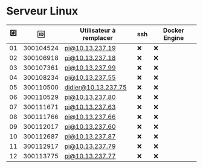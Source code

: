 # Serveur Linux


|:hash:| :id:      | Utilisateur à remplacer | ssh              | Docker Engine    | 
|------|-----------|-------------------------|------------------|------------------|
| 01   | 300104524 | pi@10.13.237.19         |:x:               |:x:               |
| 02   | 300106918 | pi@10.13.237.18         |:x:               |:x:               |
| 03   | 300107361 | pi@10.13.237.99         |:x:               |:x:               |
| 04   | 300108234 | pi@10.13.237.55         |:x:               |:x:               |
| 05   | 300110500 | didier@10.13.237.75     |:x:               |:x:               |
| 06   | 300110529 | pi@10.13.237.80         |:x:               |:x:               |
| 07   | 300111671 | pi@10.13.237.63         |:x:               |:x:               |
| 08   | 300111766 | pi@10.13.237.66         |:x:               |:x:               |
| 09   | 300112017 | pi@10.13.237.60         |:x:               |:x:               |
| 10   | 300112687 | pi@10.13.237.87         |:x:               |:x:               |
| 11   | 300112917 | pi@10.13.237.79         |:x:               |:x:               |
| 12   | 300113775 | pi@10.13.237.77         |:x:               |:x:               |
